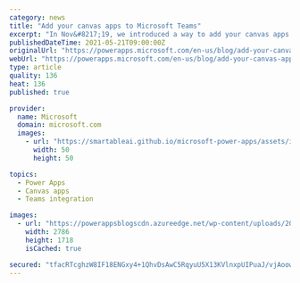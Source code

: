 ```yaml
---
category: news
title: "Add your canvas apps to Microsoft Teams"
excerpt: "In Nov&#8217;19, we introduced a way to add your canvas apps to Microsoft Teams. Since we added this capability, we&#8217;ve seen several of you take advantage of it to bring personal productivity apps to Teams. Starting this week, we&#8217;re simplifying this experience further by eliminating the need"
publishedDateTime: 2021-05-21T09:00:00Z
originalUrl: "https://powerapps.microsoft.com/en-us/blog/add-your-canvas-apps-to-microsoft-teams/"
webUrl: "https://powerapps.microsoft.com/en-us/blog/add-your-canvas-apps-to-microsoft-teams/"
type: article
quality: 136
heat: 136
published: true

provider:
  name: Microsoft
  domain: microsoft.com
  images:
    - url: "https://smartableai.github.io/microsoft-power-apps/assets/images/organizations/microsoft.com-50x50.jpg"
      width: 50
      height: 50

topics:
  - Power Apps
  - Canvas apps
  - Teams integration

images:
  - url: "https://powerappsblogscdn.azureedge.net/wp-content/uploads/2021/05/side-panel.png"
    width: 2786
    height: 1718
    isCached: true

secured: "tfacRTcghzW8IF18ENGxy4+1QhvDsAwC5RqyuU5X13KVlnxpUIPuaJ/vjAoowGeQVPXEM0u1XZVGpj2sfzE6hi9lLorPH/XgvQewMixt6VB07nER2tGQ47oiwVj/W4r1IGpcos929+6PsQp2XSn3ltMaNYBgTVoLOTP27hlVmiWpwwIx51x1Vr5GznSrq+MZUSEovk9EZ5k+JkXINiqUr57xoUnLUrNY+y3/1JGR9vNsPUwIgz1nVV+SXzm/u3PCTs11p09DH3uyCAcrNwn1lJPWTiH2S4cKOpNWqWZdQ1BrP6dkgNiYxeGlWHCEyynccbUHO6TboQbvEYZaPGM6m741bdaTdB57nyexNyT/APs=;D4/Poa4BoeBLutpRH4XtFQ=="
---
```


